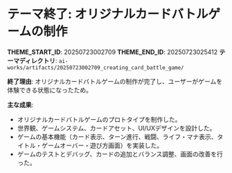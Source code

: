 # テーマ終了: オリジナルカードバトルゲームの制作

**THEME_START_ID**: 20250723002709
**THEME_END_ID**: 20250723025412
**テーマディレクトリ**: `ai-works/artifacts/20250723002709_creating_card_battle_game/`

**終了理由**:
オリジナルカードバトルゲームの制作が完了し、ユーザーがゲームを体験できる状態になったため。

**主な成果**:
- オリジナルカードバトルゲームのプロトタイプを制作した。
- 世界観、ゲームシステム、カードアセット、UI/UXデザインを設計した。
- ゲームの基本機能（カード表示、ターン進行、戦闘、ライフ・マナ表示、タイトル・ゲームオーバー・遊び方画面）を実装した。
- ゲームのテストとデバッグ、カードの追加とバランス調整、画面の改善を行った。
